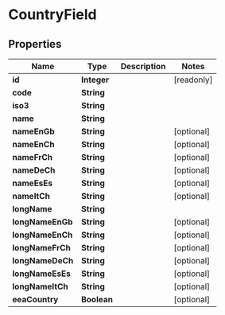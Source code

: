 

# CountryField


## Properties

Name | Type | Description | Notes
------------ | ------------- | ------------- | -------------
**id** | **Integer** |  |  [readonly]
**code** | **String** |  | 
**iso3** | **String** |  | 
**name** | **String** |  | 
**nameEnGb** | **String** |  |  [optional]
**nameEnCh** | **String** |  |  [optional]
**nameFrCh** | **String** |  |  [optional]
**nameDeCh** | **String** |  |  [optional]
**nameEsEs** | **String** |  |  [optional]
**nameItCh** | **String** |  |  [optional]
**longName** | **String** |  | 
**longNameEnGb** | **String** |  |  [optional]
**longNameEnCh** | **String** |  |  [optional]
**longNameFrCh** | **String** |  |  [optional]
**longNameDeCh** | **String** |  |  [optional]
**longNameEsEs** | **String** |  |  [optional]
**longNameItCh** | **String** |  |  [optional]
**eeaCountry** | **Boolean** |  |  [optional]



